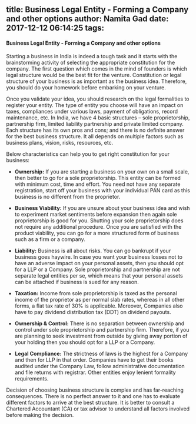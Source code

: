 title: Business Legal Entity - Forming a Company and other options
author: Namita Gad
date: 2017-12-12 06:14:25
tags:
---
#### Business Legal Entity - Forming a Company and other options

Starting a business in India is indeed a tough task and it starts with the brainstorming activity of selecting the appropriate constitution for the company. The first question which comes in the mind of founders is which legal structure would be the best fit for the venture. Constitution or legal structure of your business is as important as the business idea. Therefore, you should do your homework before embarking on your venture.   

Once you validate your idea, you should research on the legal formalities to register your entity. The type of entity you choose will have an impact on taxes, compliances under various laws, payment of obligations, record maintenance, etc. In India, we have 4 basic structures – sole proprietorship, partnership firm, limited liability partnership and private limited company. Each structure has its own pros and cons; and there is no definite answer for the best business structure. It all depends on multiple factors such as business plans, vision, risks, resources, etc.

Below characteristics can help you to get right constitution for your business:

* **Ownership:** If you are starting a business on your own on a small scale, then better to go for a sole proprietorship. This entity can be formed with minimum cost, time and effort. You need not have any separate registration, start off your business with your individual PAN card as this business is no different from the proprietor. 

* **Business Viability:** If you are unsure about your business idea and wish to experiment market sentiments before expansion then again sole proprietorship is good for you. Shutting your sole proprietorship does not require any additional procedure. Once you are satisfied with the product viability, you can go for a more structured form of business such as a firm or a company.  

* **Liability:** Business is all about risks. You can go bankrupt if your business goes haywire. In case you want your business losses not to have an adverse impact on your personal assets, then you should opt for a LLP or a Company. Sole proprietorship and partnership are not separate legal entities per se, which means that your personal assets can be attached if business is sued for any reason. 

* **Taxation:** Income from sole proprietorship is taxed as the personal income of the proprietor as per normal slab rates, whereas in all other forms,  a flat tax rate of 30% is applicable. Moreover, Companies also have to pay dividend distribution tax (DDT) on dividend payouts.

* **Ownership & Control:**  There is no separation between ownership and control under sole proprietorship and partnership firm. Therefore, if you are planning to seek investment from outside by giving away portion of your holding then you should opt for a LLP or a Company.    

* **Legal Compliance:** The strictness of laws is the highest for a Company and then for LLP in that order. Companies have to get their books audited under the Company Law, follow administrative documentation and file returns with registrar. Other entities enjoy lenient formality requirements.

Decision of choosing business structure is complex and has far-reaching consequences. There is no perfect answer to it and one has to evaluate different factors to arrive at the best structure. It is better to consult a Chartered Accountant (CA) or tax advisor to understand all factors involved before making the decision. 